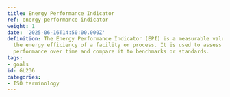 ```yaml
---
title: Energy Performance Indicator
ref: energy-performance-indicator
weight: 1
date: '2025-06-16T14:50:00.000Z'
definition: The Energy Performance Indicator (EPI) is a measurable value that indicates
  the energy efficiency of a facility or process. It is used to assess the energy
  performance over time and compare it to benchmarks or standards.
tags:
- goals
id: GL236
categories:
- ISO terminology
---
```


